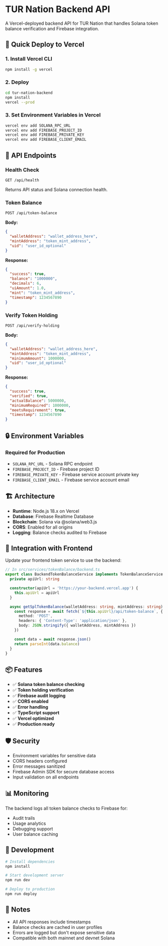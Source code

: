 # TUR Nation Backend API

A Vercel-deployed backend API for TUR Nation that handles Solana token balance verification and Firebase integration.

## 🚀 Quick Deploy to Vercel

### 1. Install Vercel CLI
```bash
npm install -g vercel
```

### 2. Deploy
```bash
cd tur-nation-backend
npm install
vercel --prod
```

### 3. Set Environment Variables in Vercel
```bash
vercel env add SOLANA_RPC_URL
vercel env add FIREBASE_PROJECT_ID  
vercel env add FIREBASE_PRIVATE_KEY
vercel env add FIREBASE_CLIENT_EMAIL
```

## 🔧 API Endpoints

### Health Check
```
GET /api/health
```
Returns API status and Solana connection health.

### Token Balance
```
POST /api/token-balance
```
**Body:**
```json
{
  "walletAddress": "wallet_address_here",
  "mintAddress": "token_mint_address",
  "uid": "user_id_optional"
}
```

**Response:**
```json
{
  "success": true,
  "balance": "1000000",
  "decimals": 6,
  "uiAmount": 1.0,
  "mint": "token_mint_address",
  "timestamp": 1234567890
}
```

### Verify Token Holding
```
POST /api/verify-holding
```
**Body:**
```json
{
  "walletAddress": "wallet_address_here",
  "mintAddress": "token_mint_address",
  "minimumAmount": 1000000,
  "uid": "user_id_optional"
}
```

**Response:**
```json
{
  "success": true,
  "verified": true,
  "actualBalance": 5000000,
  "minimumRequired": 1000000,
  "meetsRequirement": true,
  "timestamp": 1234567890
}
```

## 🔒 Environment Variables

### Required for Production
- `SOLANA_RPC_URL` - Solana RPC endpoint
- `FIREBASE_PROJECT_ID` - Firebase project ID  
- `FIREBASE_PRIVATE_KEY` - Firebase service account private key
- `FIREBASE_CLIENT_EMAIL` - Firebase service account email

## 🏗️ Architecture

- **Runtime**: Node.js 18.x on Vercel
- **Database**: Firebase Realtime Database
- **Blockchain**: Solana via @solana/web3.js
- **CORS**: Enabled for all origins
- **Logging**: Balance checks audited to Firebase

## 🔄 Integration with Frontend

Update your frontend token service to use the backend:

```typescript
// In src/services/tokenBalance/backend.ts
export class BackendTokenBalanceService implements TokenBalanceService {
  private apiUrl: string

  constructor(apiUrl = 'https://your-backend.vercel.app') {
    this.apiUrl = apiUrl
  }

  async getSplTokenBalance(walletAddress: string, mintAddress: string): Promise<number> {
    const response = await fetch(`${this.apiUrl}/api/token-balance`, {
      method: 'POST',
      headers: { 'Content-Type': 'application/json' },
      body: JSON.stringify({ walletAddress, mintAddress })
    })

    const data = await response.json()
    return parseInt(data.balance)
  }
}
```

## 📦 Features

- ✅ **Solana token balance checking**
- ✅ **Token holding verification**
- ✅ **Firebase audit logging**
- ✅ **CORS enabled**
- ✅ **Error handling**
- ✅ **TypeScript support**
- ✅ **Vercel optimized**
- ✅ **Production ready**

## 🛡️ Security

- Environment variables for sensitive data
- CORS headers configured
- Error messages sanitized
- Firebase Admin SDK for secure database access
- Input validation on all endpoints

## 📊 Monitoring

The backend logs all token balance checks to Firebase for:
- Audit trails
- Usage analytics  
- Debugging support
- User balance caching

## 🔄 Development

```bash
# Install dependencies
npm install

# Start development server
npm run dev

# Deploy to production
npm run deploy
```

## 📝 Notes

- All API responses include timestamps
- Balance checks are cached in user profiles
- Errors are logged but don't expose sensitive data
- Compatible with both mainnet and devnet Solana
